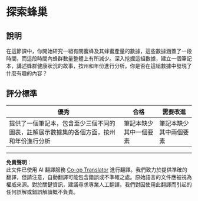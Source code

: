 <!--
CO_OP_TRANSLATOR_METADATA:
{
  "original_hash": "680419753c086eef51be86607c623945",
  "translation_date": "2025-08-27T10:20:51+00:00",
  "source_file": "3-Data-Visualization/12-visualization-relationships/assignment.md",
  "language_code": "mo"
}
-->
# 探索蜂巢

## 說明

在這節課中，你開始研究一組有關蜜蜂及其蜂蜜產量的數據，這些數據涵蓋了一段時間，而這段時間內蜂群數量整體上有所減少。深入挖掘這組數據，建立一個筆記本，講述蜂群健康狀況的故事，按州和年份進行分析。你是否在這組數據中發現了什麼有趣的內容？

## 評分標準

| 優秀                                                                                                                                                     | 合格                                   | 需要改進                                |
| ------------------------------------------------------------------------------------------------------------------------------------------------------- | -------------------------------------- | --------------------------------------- |
| 提供了一個筆記本，包含至少三個不同的圖表，註解展示數據集的各個方面，按州和年份進行分析                                                                 | 筆記本缺少其中一個要素                | 筆記本缺少其中兩個要素                 |

---

**免責聲明**：  
此文件已使用 AI 翻譯服務 [Co-op Translator](https://github.com/Azure/co-op-translator) 進行翻譯。我們致力於提供準確的翻譯，但請注意，自動翻譯可能包含錯誤或不準確之處。原始語言的文件應被視為權威來源。對於關鍵資訊，建議尋求專業人工翻譯。我們對因使用此翻譯而引起的任何誤解或錯誤解讀概不負責。  